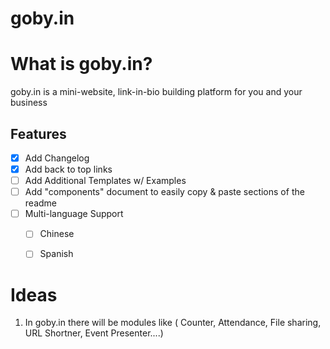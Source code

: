 # goby.in

# What is goby.in?

goby.in is a mini-website, link-in-bio building platform for you and your business

<!-- ROADMAP -->
## Features

- [x] Add Changelog
- [x] Add back to top links
- [ ] Add Additional Templates w/ Examples
- [ ] Add "components" document to easily copy & paste sections of the readme
- [ ] Multi-language Support
    - [ ] Chinese
    - [ ] Spanish



# Ideas

 1. In goby.in there will be modules like ( Counter, Attendance, File sharing, URL Shortner, Event Presenter....)
